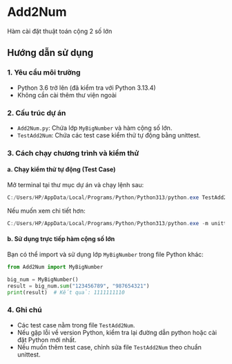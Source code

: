# Add2Num
Hàm cài đặt thuật toán cộng 2 số lớn

## Hướng dẫn sử dụng

### 1. Yêu cầu môi trường
- Python 3.6 trở lên (đã kiểm tra với Python 3.13.4)
- Không cần cài thêm thư viện ngoài

### 2. Cấu trúc dự án
- `Add2Num.py`: Chứa lớp `MyBigNumber` và hàm cộng số lớn.
- `TestAdd2Num`: Chứa các test case kiểm thử tự động bằng unittest.

### 3. Cách chạy chương trình và kiểm thử

#### a. Chạy kiểm thử tự động (Test Case)
Mở terminal tại thư mục dự án và chạy lệnh sau:

```powershell
C:/Users/HP/AppData/Local/Programs/Python/Python313/python.exe TestAdd2Num
```

Nếu muốn xem chi tiết hơn:
```powershell
C:/Users/HP/AppData/Local/Programs/Python/Python313/python.exe -m unittest -v TestAdd2Num
```

#### b. Sử dụng trực tiếp hàm cộng số lớn
Bạn có thể import và sử dụng lớp `MyBigNumber` trong file Python khác:

```python
from Add2Num import MyBigNumber

big_num = MyBigNumber()
result = big_num.sum("123456789", "987654321")
print(result)  # Kết quả: 1111111110
```

### 4. Ghi chú
- Các test case nằm trong file `TestAdd2Num`.
- Nếu gặp lỗi về version Python, kiểm tra lại đường dẫn python hoặc cài đặt Python mới nhất.
- Nếu muốn thêm test case, chỉnh sửa file `TestAdd2Num` theo chuẩn unittest.
